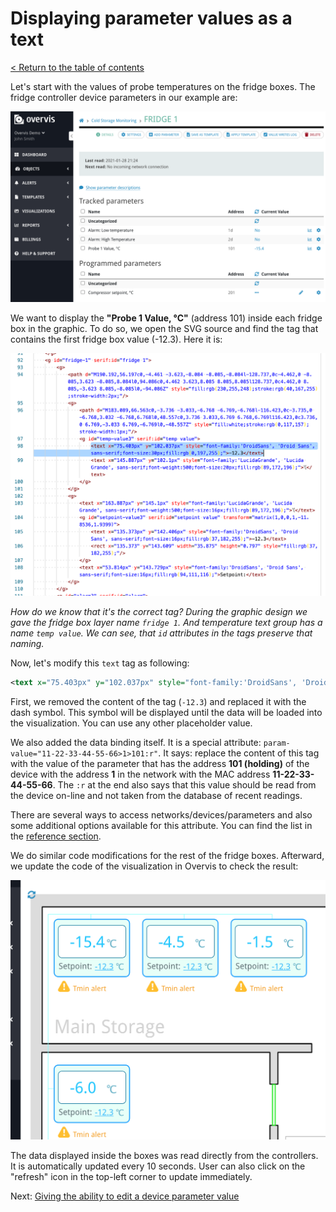 # Displaying parameter values as a text

[< Return to the table of contents](../../README.md)

Let's start with the values of probe temperatures on the fridge boxes. The fridge controller device
parameters in our example are:

![Fridge controller device parameter](img-fridge-params.png)

We want to display the **"Probe 1 Value, °C"** (address 101) inside each fridge box in the graphic.
To do so, we open the SVG source and find the tag that contains the first fridge box value (-12.3).
Here it is:

![Fridge temperature value](img-fridge-value.png)

_How do we know that it's the correct tag? During the graphic design we gave the fridge box layer
name `fridge 1`. And temperature text group has a name `temp value`. We can see, that `id`
attributes in the tags preserve that naming._

Now, let's modify this `text` tag as following:

```xml
<text x="75.403px" y="102.037px" style="font-family:'DroidSans', 'Droid Sans', sans-serif;font-size:30px;fill:rgb(0,197,255);" param-value="11-22-33-44-55-66>1>101:r">-</text>
```

First, we removed the content of the tag (`-12.3`) and replaced it with the dash symbol. This
symbol will be displayed until the data will be loaded into the visualization. You can use any
other placeholder value.

We also added the data binding itself. It is a special attribute:
`param-value="11-22-33-44-55-66>1>101:r"`. It says: replace the content of this tag with the value
of the parameter that has the address **101 (holding)** of the device with the address **1** in the
network with the MAC address **11-22-33-44-55-66**. The `:r` at the end also says that this value
should be read from the device on-line and not taken from the database of recent readings.

There are several ways to access networks/devices/parameters and also some additional options
available for this attribute. You can find the list in the
[reference section](/Overvis/References/Visualizations.md).

We do similar code modifications for the rest of the fridge boxes. Afterward, we update the code of
the visualization in Overvis to check the result:

![Fridge temperature values online](img-fridge-values.png)

The data displayed inside the boxes was read directly from the controllers. It is automatically
updated every 10 seconds. User can also click on the "refresh" icon in the top-left corner to
update immediately.

Next: [Giving the ability to edit a device parameter value](../02-edit-value/README.md)
